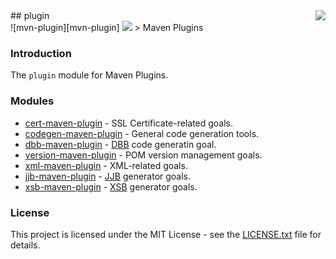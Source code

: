 <img src="https://www.cohesionfirst.org/logo.png" align="right"/>
## plugin<br>![mvn-plugin][mvn-plugin] <a href="https://www.cohesionfirst.org/"><img src="https://img.shields.io/badge/CohesionFirst%E2%84%A2--blue.svg"></a>
> Maven Plugins

### Introduction

The `plugin` module for Maven Plugins.

### Modules

* [cert-maven-plugin][cert-maven-plugin] - SSL Certificate-related goals.
* [codegen-maven-plugin][codegen-maven-plugin] - General code generation tools.
* [dbb-maven-plugin][dbb-maven-plugin] - [DBB][dbb] code generatin goal.
* [version-maven-plugin][version-maven-plugin] - POM version management goals.
* [xml-maven-plugin][xml-maven-plugin] - XML-related goals.
* [jjb-maven-plugin][jjb-maven-plugin] - [JJB][jjb] generator goals.
* [xsb-maven-plugin][xsb-maven-plugin] - [XSB][xsb] generator goals.

### License

This project is licensed under the MIT License - see the [LICENSE.txt](LICENSE.txt) file for details.

[cert-maven-plugin]: https://github.com/SevaSafris/cert-maven-plugin#cert-maven-plugin
[codegen-maven-plugin]: https://github.com/SevaSafris/codegen-maven-plugin#codegen-maven-plugin
[dbb-maven-plugin]: https://github.com/SevaSafris/dbb-maven-plugin#dbb-maven-plugin
[dbb]: https://github.com/SevaSafris/dbb
[mvn-plugin]: https://img.shields.io/badge/mvn-plugin-lightgrey.svg
[version-maven-plugin]: https://github.com/SevaSafris/version-maven-plugin#version-maven-plugin
[jjb-maven-plugin]: https://github.com/SevaSafris/jjb-maven-plugin#jjb-maven-plugin
[jjb]: https://github.com/SevaSafris/jjb
[xml-maven-plugin]: https://github.com/SevaSafris/xml-maven-plugin#xsb-maven-plugin
[xsb-maven-plugin]: https://github.com/SevaSafris/xsb-maven-plugin#xsb-maven-plugin
[xsb]: https://github.com/SevaSafris/xsb